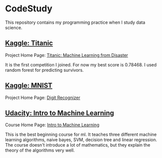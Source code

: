# CodeStudy

This repository contains my programming practice when I study data science.



## [Kaggle: Titanic](/Titanic)

Project Home Page: [Titanic: Machine Learning from Disaster](https://www.kaggle.com/c/titanic)

It is the first competition I joined. For now my best score is 0.78468. I used random forest for predicting survivors.


## [Kaggle: MNIST](/MNIST)

Project Home Page: [Digit Recognizer](https://www.kaggle.com/c/digit-recognizer)




## [Udacity: Intro to Machine Learning](/ud120-projects)

Course Home Page: [Intro to Machine Learning](https://classroom.udacity.com/courses/ud120)

This is the best beginning course for ml. It teaches three different machine learning algorithms, naive bayes, SVM, decision tree and linear regression. The course doesn't introduce a lot of mathematics, but they explain the theory of the algorithms very well.